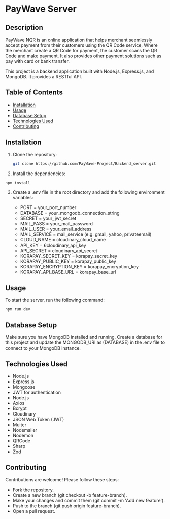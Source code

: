 # PayWave Server

## Description
PayWave NQR is an online application that helps merchant seemlessly accept payment from their customers using the QR Code service, Where the merchant create a QR Code for payment, the customer scans the QR Code and make payment. It also provides other payment solutions such as pay with card or bank transfer. 

This project is a backend application built with Node.js, Express.js, and MongoDB. It provides a RESTful API.

## Table of Contents

- [Installation](#installation)
- [Usage](#usage)
- [Database Setup](#database-setup)
- [Technologies Used](#technologies-used)
- [Contributing](#contributing)

## Installation

1. Clone the repository:

   ```bash
   git clone https://github.com/PayWave-Project/Backend_server.git


2.   Install the dependencies:

    npm install

3.  Create a .env file in the root directory and add the following environment variables:

    -    PORT = your_port_number
    -    DATABASE = your_mongodb_connection_string
    -    SECRET = your_jwt_secret
    -    MAIL_PASS = your_mail_password
    -    MAIL_USER = your_email_address
    -    MAIL_SERVICE = mail_service (e.g: gmail, yahoo, privateemail)
    -    CLOUD_NAME = cloudinary_cloud_name
    -    API_KEY = 6cloudinary_api_key
    -    API_SECRET = cloudinary_api_secret
    -    KORAPAY_SECRET_KEY = korapay_secret_key
    -    KORAPAY_PUBLIC_KEY = korapay_public_key
    -    KORAPAY_ENCRYPTION_KEY = korapay_encryption_key
    -    KORAPAY_API_BASE_URL = korapay_base_url


## Usage

To start the server, run the following command:

    npm run dev


## Database Setup

Make sure you have MongoDB installed and running. Create a database for this project and update the MONGODB_URI as (DATABASE) in the .env file to connect to your MongoDB instance.


## Technologies Used
-    Node.js
-    Express.js
-    Mongoose
-    JWT for authentication
-    Node.js
-    Axios
-    Bcrypt
-    Cloudinary
-    JSON Web Token (JWT)
-    Multer
-    Nodemailer
-    Nodemon
-    QRCode
-    Sharp
-    Zod



## Contributing
Contributions are welcome! Please follow these steps:

-    Fork the repository.
-    Create a new branch (git checkout -b feature-branch).
-    Make your changes and commit them (git commit -m 'Add new feature').
-    Push to the branch (git push origin feature-branch).
-    Open a pull request.

